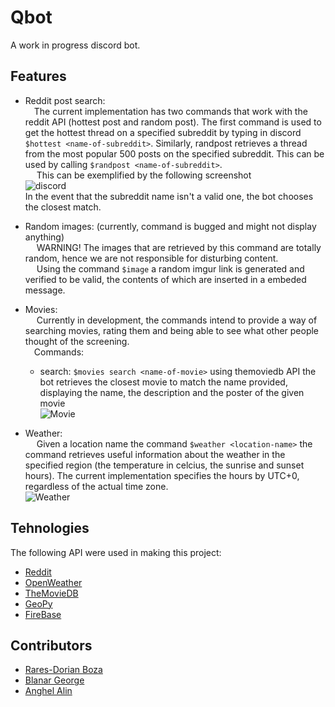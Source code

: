 # Qbot
A work in progress discord bot.
## Features
* Reddit post search:  
    &emsp;The current implementation has two commands that work with the reddit API (hottest post and random post). The first command is used to get the hottest thread on a specified subreddit by typing in discord `$hottest <name-of-subreddit>`. Similarly, randpost retrieves a thread from the most popular 500 posts on the specified subreddit. This can be used by calling `$randpost <name-of-subreddit>`.  
    &emsp; This can be exemplified by the following screenshot  
    ![discord](https://i.imgur.com/K6sbmtU.png)  
    In the event that the subreddit name isn't a valid one, the bot chooses the closest match.  

* Random images: (currently, command is bugged and might not display anything)  
    &emsp; WARNING! The images that are retrieved by this command are totally random, hence we are not responsible for disturbing content.  
    &emsp; Using the command `$image` a random imgur link is generated and verified to be valid, the contents of which are inserted in a embeded message.  
    
* Movies:  
    &emsp; Currently in development, the commands intend to provide a way of searching movies, rating them and being able to see what other people thought of the screening.  
    &emsp;Commands:  
    - search: `$movies search <name-of-movie>` using themoviedb API the bot retrieves the closest movie to match the name provided, displaying the name, the description and the poster of the given movie  
    ![Movie](https://i.imgur.com/X4vsU5u.png)  
* Weather:  
    &emsp; Given a location name the command `$weather <location-name>` the command retrieves useful information about the weather in the specified region (the temperature in celcius, the sunrise and sunset hours). The current implementation specifies the hours by UTC+0, regardless of the actual time zone.  
    ![Weather](https://i.imgur.com/zYqqKGt.png)  

## Tehnologies
The following API were used in making this project:
* [Reddit](https://www.reddit.com/dev/api/)
* [OpenWeather](https://openweathermap.org/api)
* [TheMovieDB](https://developers.themoviedb.org/)
* [GeoPy](https://geopy.readthedocs.io/en/stable/)
* [FireBase](https://firebase.google.com/)

## Contributors
* [Rares-Dorian Boza](https://github.com/raresboza)
* [Blanar George](https://github.com/giobiba)
* [Anghel Alin](https://github.com/Alinnus1)
